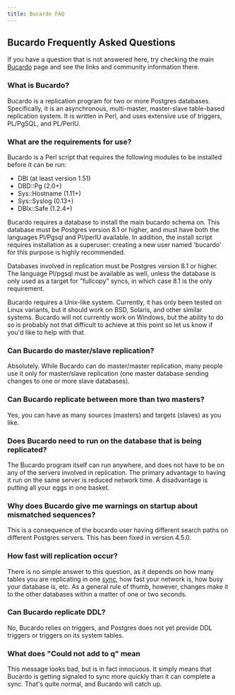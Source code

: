 ```yaml
---
title: Bucardo FAQ
---
```


Bucardo Frequently Asked Questions
----------------------------------

If you have a question that is not answered here, try checking the main [Bucardo](/Bucardo "wikilink") page and see the links and community information there.

### What is Bucardo?

Bucardo is a replication program for two or more Postgres databases. Specifically, it is an asynchronous, multi-master, master-slave table-based replication system. It is written in Perl, and uses extensive use of triggers, PL/PgSQL, and PL/PerlU.

### What are the requirements for use?

Bucardo is a Perl script that requires the following modules to be installed before it can be run:

-   DBI (at least version 1.51)
-   DBD::Pg (2.0+)
-   Sys::Hostname (1.11+)
-   Sys::Syslog (0.13+)
-   DBIx::Safe (1.2.4+)

Bucardo requires a database to install the main bucardo schema on. This database must be Postgres version 8.1 or higher, and must have both the languages Pl/Pgsql and Pl/perlU available. In addition, the install script requires installation as a superuser: creating a new user named 'bucardo' for this purpose is highly recommended.

Databases involved in replication must be Postgres version 8.1 or higher. The language Pl/pgsql must be available as well, unless the database is only used as a target for "fullcopy" syncs, in which case 8.1 is the only requirement.

Bucardo requires a Unix-like system. Currently, it has only been tested on Linux variants, but it should work on BSD, Solaris, and other similar systems. Bucardo will not currently work on Windows, but the ability to do so is probably not that difficult to achieve at this point so let us know if you'd like to help with that.

### Can Bucardo do master/slave replication?

Absolutely. While Bucardo can do master/master replication, many people use it only for master/slave replication (one master database sending changes to one or more slave databases).

### Can Bucardo replicate between more than two masters?

Yes, you can have as many sources (masters) and targets (slaves) as you like.

### Does Bucardo need to run on the database that is being replicated?

The Bucardo program itself can run anywhere, and does not have to be on any of the servers involved in replication. The primary advantage to having it run on the same server is reduced network time. A disadvantage is putting all your eggs in one basket.

### Why does Bucardo give me warnings on startup about mismatched sequences?

This is a consequence of the bucardo user having different search paths on different Postgres servers. This has been fixed in version 4.5.0.

### How fast will replication occur?

There is no simple answer to this question, as it depends on how many tables you are replicating in one [sync](/sync "wikilink"), how fast your network is, how busy your database is, etc. As a general rule of thumb, however, changes make it to the other databases within a matter of one or two seconds.

### Can Bucardo replicate DDL?

No, Bucardo relies on triggers, and Postgres does not yet provide DDL triggers or triggers on its system tables.

### What does "Could not add to q" mean

This message looks bad, but is in fact innocuous. It simply means that Bucardo is getting signaled to sync more quickly than it can complete a sync. That's quite normal, and Bucardo will catch up.
